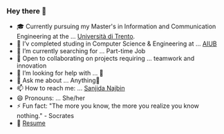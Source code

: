 ### Hey there 👋

- 🎓 Currently pursuing my Master's in Information and Communication Engineering at the ... [Università di Trento](https://www.unitn.it/).
- 🔭 I’v completed studing in Computer Science & Engineering at ... [AIUB](https://www.aiub.edu/)
- 🌱 I’m currently searching for ... Part-time Job
- 👯 Open to collaborating on projects requiring ... teamwork and innovation
- 🤔 I’m looking for help with ... 🤞	
- 💬 Ask me about ... Anything🙈
- 📫 How to reach me: ... [Sanjida Najbin](https://www.linkedin.com/in/sanjida-najbin-a4896b17a?lipi=urn%3Ali%3Apage%3Ad_flagship3_profile_view_base_contact_details%3By20DyuqxQ3y6hr76ICNAKg%3D%3D)
- 😄 Pronouns: ... She/her
- ⚡ Fun fact: "The more you know, the more you realize you know nothing." - Socrates
- 📝 [Resume](https://drive.google.com/file/d/1LpPc3VYYFZs2nfyrdC6OKB-MI2IjQN8T/view?usp=sharing)
